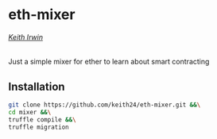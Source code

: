 # eth-mixer
###### [Keith Irwin](https://keithirwin.us/)

Just a simple mixer for ether to learn about smart contracting

## Installation

```sh
git clone https://github.com/keith24/eth-mixer.git &&\
cd mixer &&\
truffle compile &&\
truffle migration
```
